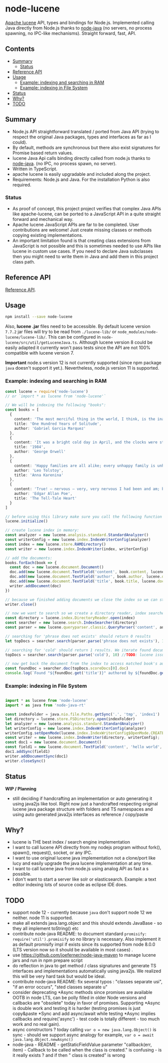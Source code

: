 # node-lucene

[Apache lucene](https://lucene.apache.org) API, types and bindings for Node.js. Implemented calling Java directly from Node.js thanks to [node-java](https://github.com/joeferner/node-java) (no servers, no process spawning, no IPC-like mechanisms). Straight forward, fast, API.  

## Contents

<!-- toc -->

- [Summary](#summary)
  * [Status](#status)
- [Reference API](#reference-api)
- [Usage](#usage)
  * [Example: indexing and searching in RAM](#example-indexing-and-searching-in-ram)
  * [Example: indexing in File System](#example-indexing-in-file-system)
- [Status](#status-1)
- [Why?](#why)
- [TODO](#todo)

<!-- tocstop -->

## Summary

 * Node.js API straightforward translated / ported from Java API (trying to respect the original Java packages, types and interfaces as far as I could).
 * By default, methods are synchronous but there also exist signatures for Promise based return values. 
 * lucene Java Api calls binding directly called from node.js thanks to [node-java](https://github.com/joeferner/node-java). (no IPC, no process spawn, no server).
 * Written in TypeScript.
 * apache lucene is easily upgradable and included along the project.
 * Requirements: Node.js and Java. For the installation Python is also required.


### Status

 * As proof of concept, this project project verifies that complex Java APIs like apache-lucene, can be ported to a JavaScript API in a quite straight forward and mechanical way.
 * Apache lucene JavaScript APIs are far to be completed. User contributions are welcome! Just create missing classes or methods copying existing implementations. 
 * An important limitation found is that creating class extensions from JavaScript is not possible and this is sometimes needed to use APIs like lucene in custom use cases. If you need to declare Java subclasses then you might need to write them in Java and add them in this project class path.

## Reference API

[Reference API](../docs/node-lucene/README.md).

## Usage

```sh
npm install --save node-lucene
```

Also, **lucene .jar** files need to be accessible. By default lucene version `7.7.2` jar files will try to be read from `./lucene-lib/` or `node_modules/node-lucene/lucene-lib/`. This can be configured in `node-lucene/src/util/getLuceneJava.ts`. Although lucene version 8 could be easily adapted it currently won't pass tests since the API are not 100% compatible with lucene version 7. 

**Important** node.s version 12 is not currently supported (since npm package `java` doesn't support it yet.). Nevertheless, node.js version 11 is supported. 

### Example: indexing and searching in RAM 

```ts
const lucene = require('node-lucene')
// or `import * as lucene from 'node-lucene'`

// We will be indexing the following "books":
const books = [
  {
    content: 'The most merciful thing in the world, I think, is the inability of the human mind to correlate all its contents.',
    title: 'One Hundred Years of Solitude',
    author: 'Gabriel Garcia Marquez'
  },
  {
    content: 'It was a bright cold day in April, and the clocks were striking thirteen.',
    title: '1984',
    author: 'George Orwell'
  },
  {
    content: 'Happy families are all alike; every unhappy family is unhappy in its own way.',
    author: 'Leo Tolstoy',
    title: 'Anna Karenina'
  },
  {
    content: 'True! – nervous – very, very nervous I had been and am; but why will you say that I am mad?',
    author: 'Edgar Allan Poe',
    title: 'The Tell-Tale Heart'
  }
]

// before using this library make sure you call the following function for loading lucene .jars in Java classpath:
lucene.initialize()

// create lucene index in memory:
const analyzer = new lucene.analysis.standard.StandardAnalyzer()
const writerConfig = new lucene.index.IndexWriterConfig(analyzer)
const index = new lucene.store.RAMDirectory()
const writer = new lucene.index.IndexWriter(index, writerConfig)

// add the documents:
books.forEach(book => {
  const doc = new lucene.document.Document()
  doc.add(new lucene.document.TextField('content', book.content, lucene.document.FieldStore.YES))
  doc.add(new lucene.document.TextField('author', book.author, lucene.document.FieldStore.YES))
  doc.add(new lucene.document.TextField('title', book.title, lucene.document.FieldStore.YES))
  writer.addDocument(doc)
})

// because we finished adding documents we close the index so we can start searching:
writer.close()

// now we want to search so we create a directory reader, index searcher and a query parser
const directory = lucene.index.DirectoryReader.open(index)
const searcher = new lucene.search.IndexSearcher(directory)
const parser = new lucene.queryparser.classic.QueryParser('content', analyzer)

// searching for 'phrase does not exists' should return 0 results
let topDocs = searcher.search(parser.parse('phrase does not exists'), 10)

// searching for 'cold' should return 1 results. We iterate found documents and print its author and titles:
topDocs = searcher.search(parser.parse('cold'), 10) //TODO: lucene issue : why searching for 'the' is returning 0 results ? 

// now get back the document from the index to access matched book's author and title
const foundDoc = searcher.doc(topDocs.scoreDocs[0].doc)
console.log(`Found "${foundDoc.get('title')}" authored by ${foundDoc.get('author')}`);

```


### Example: indexing in File System

```typescript

import * as lucene from 'node-lucene'
import * as java from 'node-java-rt'

const indexFolder = java.nio.file.Paths.getSync('.', 'tmp', 'index1')
let directory = lucene.store.FSDirectory.open(indexFolder)
let analyzer = new lucene.analysis.standard.StandardAnalyzer()
let writerConfig = new lucene.index.IndexWriterConfig(analyzer)
writerConfig.setOpenMode(lucene.index.IndexWriterConfig$OpenMode.CREATE_OR_APPEND)
const writer = new lucene.index.IndexWriter(directory, writerConfig);
const doc1 = new lucene.document.Document()
const field1 = new lucene.document.TextField('content', 'hello world', lucene.document.FieldStore.YES)
doc1.addSync(field1)
writer.addDocumentSync(doc1)
writer.closeSync()
```

## Status 

**WIP / Planning**

 * still deciding if handcrafting an implementation or auto generating it using java2js like tool. Right now just a handcrafted respecting original lucene java package structure with folders and TS namespaces and using auto generated java2js interfaces as reference / copy/paste 

## Why?

 * lucene is THE best index / search engine implementation
 * I want to call lucene API directly from my nodejs program without fork(), spawn(), request(), socket, or any IPC. 
 * I want to use original lucene java implementation not a clone/port like lucy and easily upgrade the java lucene implementation at any time. 
 * I want to call lucene java from node.js using analog API as fast a s possible. 
 * I don't want to start a server like solr or elasticsearch. Example: a text editor indexing lots of source code as eclipse IDE does.

## TODO

 * support node 12 - currently because `java` don't support node 12 we neither. node 11 is supported. 
 * make all extends java.lang.object and this should extends JavaBase - so they all implement toString() etc
 * contribute node-java README: to document standard `promisify: require('util').promisify` so no library is necessary. Also implement it as default promisify impl if exists since its supported from node 8.0.0 (LTS version now so it should be available in most cases) .
 * use https://github.com/joeferner/node-java-maven to manage lucene jars and run in npm prepare script
 * do reflection in java to get method / class signatures and generate TS interfaces and implementations automatically using java2js. We realized this will be very hard task but would be ideal.
 * contribute node-java README: fix several typos : "classes separate usi", "if an error occurs", "sted classes separate u"
 * consider deprecating *Async methods since promises are available OOTB in node LTS, can be polly filled in older Node versions and callbacks are "obsolete" today in favor of promises. Supporting *Async is double work and testing it is harder (testing promises is just copy&paste *Sync and add async/await while testing *Async implies callbacks and require('async') - test code is totally different - too much work and no real gain). 
 * async constructors ? today calling `var o = new java.lang.Object()` is sync - should we support async analogy for example, `var o = await java.lang.Object.newAsync()`
 * node-java - README - getStaticFieldValue  parameter  "callback(err, item) - Callback to be called when the class is created."   is confusing - is it really exists ? and if then " class is created" is wrong